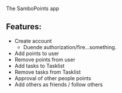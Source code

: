 ﻿The SamboPoints app

Features:
- 
- Create account
	- Duende authorization/fire...something.
- Add points to user
- Remove points from user
- Add tasks to Tasklist
- Remove tasks from Tasklist
- Approval of other people points
- Add others as friends / follow others

